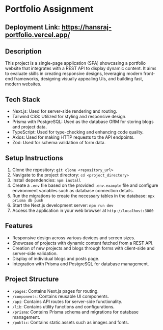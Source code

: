# Portfolio Assignment

## Deployment Link: https://hansraj-portfolio.vercel.app/
## Description
This project is a single-page application (SPA) showcasing a portfolio website that integrates with a REST API to display dynamic content. It aims to evaluate skills in creating responsive designs, leveraging modern front-end frameworks, designing visually appealing UIs, and building fast, modern websites.

## Tech Stack
- Next.js: Used for server-side rendering and routing.
- Tailwind CSS: Utilized for styling and responsive design.
- Prisma with PostgreSQL: Used as the database ORM for storing blogs and project data.
- TypeScript: Used for type-checking and enhancing code quality.
- Axios: Used for making HTTP requests to the API endpoints.
- Zod: Used for schema validation of form data.

## Setup Instructions
1. Clone the repository: `git clone <repository_url>`
2. Navigate to the project directory: `cd <project_directory>`
3. Install dependencies: `npm install`
4. Create a `.env` file based on the provided `.env.example` file and configure environment variables such as database connection details.
5. Run the migrations to create the necessary tables in the database: `npx prisma db push`
6. Start the Next.js development server: `npm run dev`
7. Access the application in your web browser at `http://localhost:3000`

## Features
- Responsive design across various devices and screen sizes.
- Showcase of projects with dynamic content fetched from a REST API.
- Creation of new projects and blogs through forms with client-side and server-side validation.
- Display of individual blogs and posts page.
- Integration with Prisma and PostgreSQL for database management.


## Project Structure
- `/pages`: Contains Next.js pages for routing.
- `/components`: Contains reusable UI components.
- `/api`: Contains API routes for server-side functionality.
- `/lib`: Contains utility functions and configurations.
- `/prisma`: Contains Prisma schema and migrations for database management.
- `/public`: Contains static assets such as images and fonts.


